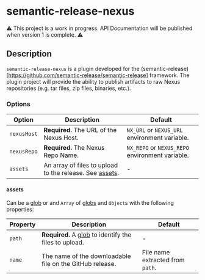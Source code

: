 # semantic-release-nexus

⚠️ This project is a work in progress. API Documentation will be published when version 1 is complete. ⚠️

## Description

`semantic-release-nexus` is a plugin developed for the (semantic-release)[https://github.com/semantic-release/semantic-release] framework. The plugin project will provide the ability to publish artifacts to raw Nexus repositories (e.g. tar files, zip files, binaries, etc.).

### Options

| Option      | Description                                                        | Default                                         |
| ----------- | ------------------------------------------------------------------ | ----------------------------------------------- |
| `nexusHost` | **Required.** The URL of the Nexus Host.                           | `NX_URL` or `NEXUS_URL` environment variable.   |
| `nexusRepo` | **Required.** The Nexus Repo Name.                                 | `NX_REPO` or `NEXUS_REPO` environment variable. |
| `assets`    | An array of files to upload to the release. See [assets](#assets). | -                                               |

#### assets

Can be a [glob](https://github.com/isaacs/node-glob#glob-primer) or and `Array` of
[globs](https://github.com/isaacs/node-glob#glob-primer) and `Object`s with the following properties:

| Property | Description                                                                                              | Default                          |
| -------- | -------------------------------------------------------------------------------------------------------- | -------------------------------- |
| `path`   | **Required.** A [glob](https://github.com/isaacs/node-glob#glob-primer) to identify the files to upload. | -                                |
| `name`   | The name of the downloadable file on the GitHub release.                                                 | File name extracted from `path`. |
